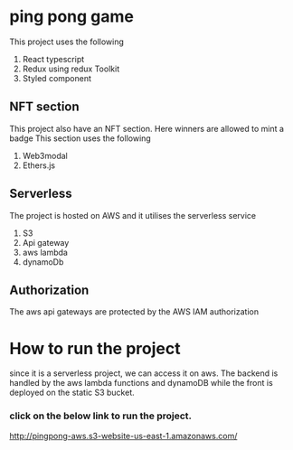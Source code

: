 # ping pong game
This project uses the following 
1. React typescript
2. Redux using redux Toolkit
3. Styled component

## NFT section
This project also have an NFT section. Here winners are allowed to mint a badge
This section uses the following
1. Web3modal
2. Ethers.js

## Serverless
The project is hosted on AWS and it utilises the serverless service
1. S3
2. Api gateway
3. aws lambda
4. dynamoDb

## Authorization
The aws api gateways are protected by the AWS IAM authorization

# How to run the project
since it is a serverless project, we can access it on aws. The backend is handled by the aws lambda functions and 
dynamoDB while the front is deployed on the static S3 bucket.
### click on the below link to run the project.
http://pingpong-aws.s3-website-us-east-1.amazonaws.com/
